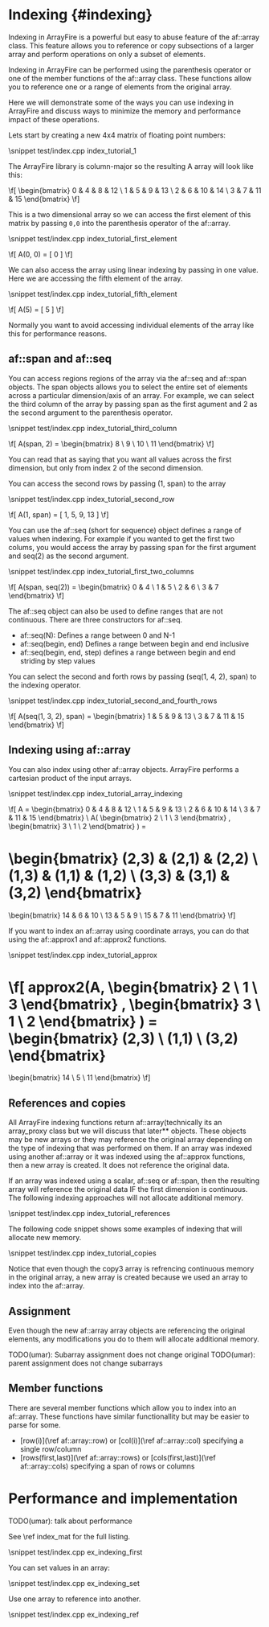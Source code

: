 Indexing {#indexing}
========

Indexing in ArrayFire is a powerful but easy to abuse feature of the af::array
class. This feature allows you to reference or copy subsections of a larger array
and perform operations on only a subset of elements.

Indexing in ArrayFire can be performed using the parenthesis operator or one of
the member functions of the af::array class. These functions allow you to
reference one or a range of elements from the original array.

Here we will demonstrate some of the ways you can use indexing in ArrayFire and
discuss ways to minimize the memory and performance impact of these operations.

Lets start by creating a new 4x4 matrix of floating point numbers:

\snippet test/index.cpp index_tutorial_1

The ArrayFire library is column-major so the resulting A array will
look like this:

\f[
\begin{bmatrix}
    0 & 4 & 8 & 12 \\
    1 & 5 & 9 & 13 \\
    2 & 6 & 10 & 14 \\
    3 & 7 & 11 & 15
\end{bmatrix}
\f]

This is a two dimensional array so we can access the first element of this
matrix by passing `0,0` into the parenthesis operator of the af::array.

\snippet test/index.cpp index_tutorial_first_element

\f[ A(0, 0) = [ 0 ] \f]

We can also access the array using linear indexing by passing in one value. Here
we are accessing the fifth element of the array.

\snippet test/index.cpp index_tutorial_fifth_element

\f[ A(5) = [ 5 ] \f]

Normally you want to avoid accessing individual elements of the array like this
for performance reasons.

## af::span and af::seq

You can access regions regions of the array via the af::seq and af::span
objects. The span objects allows you to select the entire set of elements across
a particular dimension/axis of an array. For example, we can select the third
column of the array by passing span as the first agument and 2 as the second
argument to the parenthesis operator.

\snippet test/index.cpp index_tutorial_third_column

\f[
A(span, 2) =
\begin{bmatrix}
    8 \\
    9 \\
    10 \\
    11
\end{bmatrix}
\f]

You can read that as saying that you want all values across the first dimension,
but only from index 2 of the second dimension.

You can access the second rows by passing (1, span) to the array

\snippet test/index.cpp index_tutorial_second_row

\f[ A(1, span) = [ 1, 5, 9, 13 ] \f]

You can use the af::seq (short for sequence) object defines a range of values
when indexing. For example if you wanted to get the first two colums, you would
access the array by passing span for the first argument and seq(2) as the second
argument.

\snippet test/index.cpp index_tutorial_first_two_columns

\f[
A(span, seq(2)) =
\begin{bmatrix}
     0 & 4 \\
     1 & 5 \\
     2 & 6 \\
     3 & 7
\end{bmatrix}
\f]

The af::seq object can also be used to define ranges that are not continuous. There are
three constructors for af::seq.

* af::seq(N): Defines a range between 0 and N-1
* af::seq(begin, end) Defines a range between begin and end inclusive
* af::seq(begin, end, step) defines a range between begin and end striding by step values

You can select the second and forth rows by passing (seq(1, 4, 2), span) to the
indexing operator.

\snippet test/index.cpp index_tutorial_second_and_fourth_rows

\f[
A(seq(1, 3, 2), span) =
\begin{bmatrix}
     1 & 5 &  9 & 13 \\
     3 & 7 & 11 & 15
\end{bmatrix}
\f]

## Indexing using af::array

You can also index using other af::array objects. ArrayFire performs a cartesian
product of the input arrays.

\snippet test/index.cpp index_tutorial_array_indexing

\f[
A =
\begin{bmatrix}
    0 & 4 & 8 & 12 \\
    1 & 5 & 9 & 13 \\
    2 & 6 & 10 & 14 \\
    3 & 7 & 11 & 15
\end{bmatrix}
\\
A(
\begin{bmatrix}
2 \\ 1 \\ 3
\end{bmatrix}
,
\begin{bmatrix}
3 \\ 1 \\ 2
\end{bmatrix}
) =

\begin{bmatrix}
(2,3) & (2,1) & (2,2) \\
(1,3) & (1,1) & (1,2) \\
(3,3) & (3,1) & (3,2)
\end{bmatrix}
=
\begin{bmatrix}
14 & 6 & 10 \\
13 & 5 &  9 \\
15 & 7 & 11
\end{bmatrix}
\f]


If you want to index an af::array using coordinate arrays, you can do that using the
af::approx1 and af::approx2 functions.

\snippet test/index.cpp index_tutorial_approx

\f[
approx2(A,
\begin{bmatrix}
2 \\ 1 \\ 3
\end{bmatrix}
,
\begin{bmatrix}
3 \\ 1 \\ 2
\end{bmatrix}
) =
\begin{bmatrix}
(2,3) \\
(1,1) \\
(3,2)
\end{bmatrix}
=
\begin{bmatrix}
14 \\
 5 \\
11
\end{bmatrix}
\f]

## References and copies

All ArrayFire indexing functions return af::array(technically its an array_proxy
class but we will discuss that later** objects. These objects may be new arrays
or they may reference the original array depending on the type of indexing that
was performed on them. If an array was indexed using another af::array or it
was indexed using the af::approx functions, then a new array is created. It does
not reference the original data.

If an array was indexed using a scalar, af::seq or af::span, then the resulting
array will reference the original data IF the first dimension is continuous. The
following indexing approaches will not allocate additional memory.

\snippet test/index.cpp index_tutorial_references

The following code snippet shows some examples of indexing that will allocate
new memory.

\snippet test/index.cpp index_tutorial_copies

Notice that even though the copy3 array is refrencing continuous memory in the
original array, a new array is created because we used an array to index into
the af::array.

## Assignment

Even though the new af::array array objects are referencing the original elements,
any modifications you do to them will allocate additional memory.


TODO(umar): Subarray assignment does not change original
TODO(umar): parent assignment does not change subarrays


## Member functions

There are several member functions which allow you to index into an af::array. These
functions have similar functionallity but may be easier to parse for some.

* [row(i)](\ref af::array::row) or [col(i)](\ref af::array::col) specifying a single row/column
* [rows(first,last)](\ref af::array::rows) or [cols(first,last)](\ref af::array::cols)
 specifying a span of rows or columns


# Performance and implementation

TODO(umar): talk about performance

See \ref  index_mat for the full listing.

\snippet test/index.cpp ex_indexing_first

You can set values in an array:

\snippet test/index.cpp ex_indexing_set

Use one array to reference into another.

\snippet test/index.cpp ex_indexing_ref
